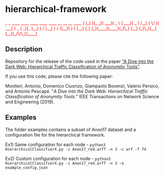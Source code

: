 hierarchical-framework
======================

<span style="color:red">
   _   _  ____  ____  ____    ____  ____    __    __  __  ____
  ( )_( )(_  _)( ___)(  _ \  ( ___)(  _ \  /__\  (  \/  )( ___)
   ) _ (  _)(_  )__)  )   /   )__)  )   / /(__)\  )    (  )__)
  (_) (_)(____)(____)(_)\_)  (__)  (_)\_)(__)(__)(_/\/\_)(____)

</span>

## Description

Repository for the release of the code used in the paper ["A Dive into the Dark Web: Hierarchical Traffic Classification of Anonymity Tools"](https://ieeexplore.ieee.org/document/8663403).

If you use this code, please cite the following paper:

Montieri, Antonio, Domenico Ciuonzo, Giampaolo Bovenzi, Valerio Persico, and Antonio Pescapé. "_A Dive into the Dark Web: Hierarchical Traffic Classification of Anonymity Tools._" IEEE Transactions on Network Science and Engineering (2019).

## Examples

The folder examples contains a subset of Anon17 dataset and a configuration file for the hierarchical framework.

Ex1) Same configuration for each node - `python3 HierarchicalClassifierX.py -i Anon17_red.arff -n 3 -c wrf -f 74`

Ex2) Custom configuration for each node - `python3 HierarchicalClassifierX.py -i Anon17_red.arff -n 3 -o example_config.json`